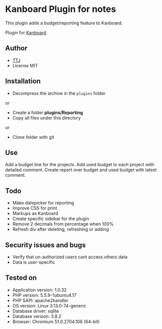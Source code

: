 Kanboard Plugin for notes
==========================

This plugin adds a budget/reporting feature to Kanboard.

Plugin for [Kanboard](https://github.com/fguillot/kanboard)

Author
------

- [TTJ](https://gitlab.com/u/ThomasTJ)
- License MIT

Installation
------------

- Decompress the archive in the `plugins` folder

or

- Create a folder **plugins/Reporting**
- Copy all files under this directory

or

- Clone folder with git

Use
---

Add a budget line for the projects.
Add used budget to each project with detailed comment.
Create report over budget and used budget with latest comment.

Todo
----

- Make datepicker for reporting
- Improve CSS for print
- Markups as Kanboard
- Create specific sidebar for the plugin
- Remove 2 decimals from percentage when 100%
- Refresh div after deleting, refreshing or adding

Security issues and bugs
------------------------

- Verify that un-authorized users cant access others data
- Data is user-specific

Tested on
---------

- Application version: 1.0.32
- PHP version: 5.5.9-1ubuntu4.17
- PHP SAPI: apache2handler
- OS version: Linux 3.13.0-74-generic
- Database driver: sqlite
- Database version: 3.8.2
- Browser: Chromium 51.0.2704.106 (64-bit)
